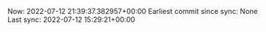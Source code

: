 Now: 2022-07-12 21:39:37.382957+00:00 Earliest commit since sync: None Last sync: 2022-07-12 15:29:21+00:00
